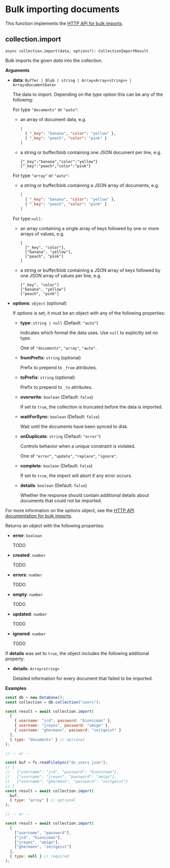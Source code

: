 # Bulk importing documents

This function implements the
[HTTP API for bulk imports](https://www.arangodb.com/docs/stable/http/bulk-imports.html).

## collection.import

`async collection.import(data, options?): CollectionImportResult`

Bulk imports the given _data_ into the collection.

**Arguments**

- **data**: `Buffer | Blob | string | Array<Array<string>> | Array<DocumentData>`

  The data to import. Depending on the _type_ option this can be any of the
  following:

  For type `"documents"` or `"auto"`:

  - an array of document data, e.g.

    ```json
    [
      { "_key": "banana", "color": "yellow" },
      { "_key": "peach", "color": "pink" }
    ]
    ```

  - a string or buffer/blob containing one JSON document per line, e.g.

    ```
    {"_key":"banana","color":"yellow"}
    {"_key":"peach","color":"pink"}
    ```

  For type `"array"` or `"auto"`:

  - a string or buffer/blob containing a JSON array of documents, e.g.

    ```json
    [
      { "_key": "banana", "color": "yellow" },
      { "_key": "peach", "color": "pink" }
    ]
    ```

  For type `null`:

  - an array containing a single array of keys followed by one or more arrays of values, e.g.

    ```
    [
      ["_key", "color"],
      ["banana", "yellow"],
      ["peach", "pink"]
    ]
    ```

  - a string or buffer/blob containing a JSON array of keys followed by
    one JSON array of values per line, e.g.

    ```
    ["_key", "color"]
    ["banana", "yellow"]
    ["peach", "pink"]
    ```

- **options**: `object` (optional)

  If _options_ is set, it must be an object with any of the following properties:

  - **type**: `string | null` (Default: `"auto"`)

    Indicates which format the data uses.
    Use `null` to explicitly set no type.

    One of `"documents"`, `"array"`, `"auto"`.

  - **fromPrefix**: `string` (optional)

    Prefix to prepend to `_from` attributes.

  - **toPrefix**: `string` (optional)

    Prefix to prepend to `_to` attributes.

  - **overwrite**: `boolean` (Default: `false`)

    If set to `true`, the collection is truncated before the data is imported.

  - **waitForSync**: `boolean` (Default: `false`)

    Wait until the documents have been synced to disk.

  - **onDuplicate**: `string` (Default: `"error"`)

    Controls behavior when a unique constraint is violated.

    One of `"error"`, `"update"`, `"replace"`, `"ignore"`.

  - **complete**: `boolean` (Default: `false`)

    If set to `true`, the import will abort if any error occurs.

  - **details**: `boolean` (Default: `false`)

    Whether the response should contain additional details about documents that
    could not be imported.

For more information on the _options_ object, see the
[HTTP API documentation for bulk imports](https://www.arangodb.com/docs/stable/http/bulk-imports.html).

Returns an object with the following properties:

- **error**: `boolean`

  TODO

- **created**: `number`

  TODO

- **errors**: `number`

  TODO

- **empty**: `number`

  TODO

- **updated**: `number`

  TODO

- **ignored**: `number`

  TODO

If **details** was set to `true`, the object includes the following additional property:

- **details**: `Array<string>`

  Detailed information for every document that failed to be imported.

**Examples**

```js
const db = new Database();
const collection = db.collection("users");

const result = await collection.import(
  [
    { username: "jcd", password: "bionicman" },
    { username: "jreyes", password: "amigo" },
    { username: "ghermann", password: "zeitgeist" }
  ],
  { type: "documents" } // optional
);

// -- or --

const buf = fs.readFileSync("dx_users.json");
// [
//   {"username": "jcd", "password": "bionicman"},
//   {"username": "jreyes", "password": "amigo"},
//   {"username": "ghermann", "password": "zeitgeist"}
// ]
const result = await collection.import(
  buf,
  { type: "array" } // optional
);

// -- or --

const result = await collection.import(
  [
    ["username", "password"],
    ["jcd", "bionicman"],
    ["jreyes", "amigo"],
    ["ghermann", "zeitgeist"]
  ],
  { type: null } // required
);
```
